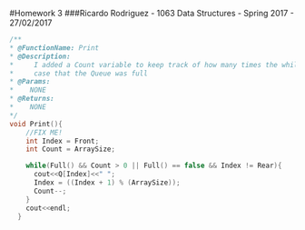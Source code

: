 #Homework 3
###Ricardo Rodriguez - 1063 Data Structures - Spring 2017 - 27/02/2017

```cpp
/**
* @FunctionName: Print
* @Description: 
*     I added a Count variable to keep track of how many times the while loop repeated in the
*     case that the Queue was full
* @Params:
*    NONE
* @Returns:
*    NONE
*/
void Print(){
    //FIX ME!
    int Index = Front;
    int Count = ArraySize;

    while(Full() && Count > 0 || Full() == false && Index != Rear){
      cout<<Q[Index]<<" ";
      Index = ((Index + 1) % (ArraySize));
      Count--;
    }
    cout<<endl;
  }
```
